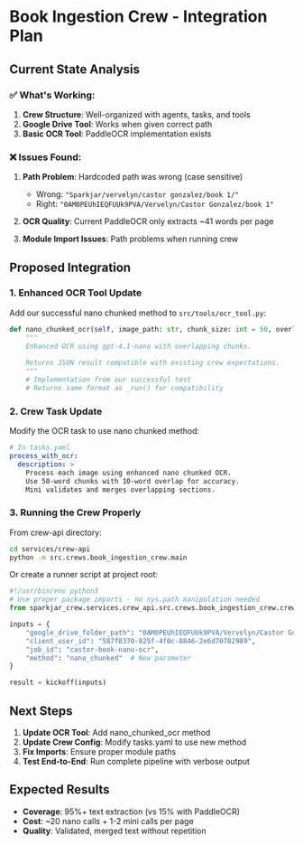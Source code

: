 # Book Ingestion Crew - Integration Plan

## Current State Analysis

### ✅ What's Working:
1. **Crew Structure**: Well-organized with agents, tasks, and tools
2. **Google Drive Tool**: Works when given correct path
3. **Basic OCR Tool**: PaddleOCR implementation exists

### ❌ Issues Found:
1. **Path Problem**: Hardcoded path was wrong (case sensitive)
   - Wrong: `"Sparkjar/vervelyn/castor gonzalez/book 1/"`
   - Right: `"0AM0PEUhIEQFUUk9PVA/Vervelyn/Castor Gonzalez/book 1"`

2. **OCR Quality**: Current PaddleOCR only extracts ~41 words per page
3. **Module Import Issues**: Path problems when running crew

## Proposed Integration

### 1. Enhanced OCR Tool Update
Add our successful nano chunked method to `src/tools/ocr_tool.py`:

```python
def nano_chunked_ocr(self, image_path: str, chunk_size: int = 50, overlap: int = 10) -> str:
    """
    Enhanced OCR using gpt-4.1-nano with overlapping chunks.
    
    Returns JSON result compatible with existing crew expectations.
    """
    # Implementation from our successful test
    # Returns same format as _run() for compatibility
```

### 2. Crew Task Update
Modify the OCR task to use nano chunked method:

```yaml
# In tasks.yaml
process_with_ocr:
  description: >
    Process each image using enhanced nano chunked OCR.
    Use 50-word chunks with 10-word overlap for accuracy.
    Mini validates and merges overlapping sections.
```

### 3. Running the Crew Properly

From crew-api directory:
```bash
cd services/crew-api
python -m src.crews.book_ingestion_crew.main
```

Or create a runner script at project root:
```python
#!/usr/bin/env python3
# Use proper package imports - no sys.path manipulation needed
from sparkjar_crew.services.crew_api.src.crews.book_ingestion_crew.crew import kickoff

inputs = {
    "google_drive_folder_path": "0AM0PEUhIEQFUUk9PVA/Vervelyn/Castor Gonzalez/book 1",
    "client_user_id": "587f8370-825f-4f0c-8846-2e6d70782989",
    "job_id": "castor-book-nano-ocr",
    "method": "nano_chunked"  # New parameter
}

result = kickoff(inputs)
```

## Next Steps

1. **Update OCR Tool**: Add nano_chunked_ocr method
2. **Update Crew Config**: Modify tasks.yaml to use new method
3. **Fix Imports**: Ensure proper module paths
4. **Test End-to-End**: Run complete pipeline with verbose output

## Expected Results

- **Coverage**: 95%+ text extraction (vs 15% with PaddleOCR)
- **Cost**: ~20 nano calls + 1-2 mini calls per page
- **Quality**: Validated, merged text without repetition